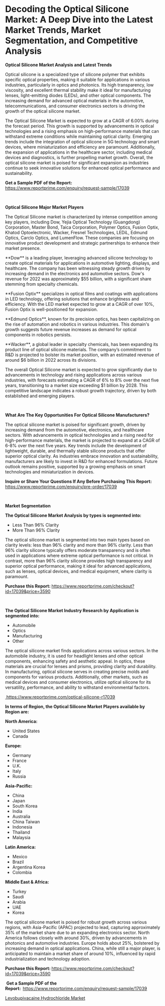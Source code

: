 <p><h1>Decoding the Optical Silicone Market: A Deep Dive into the Latest Market Trends, Market Segmentation, and Competitive Analysis</h1></p><p><strong>Optical Silicone Market Analysis and Latest Trends</strong></p>
<p><p>Optical silicone is a specialized type of silicone polymer that exhibits specific optical properties, making it suitable for applications in various industries, particularly in optics and photonics. Its high transparency, low viscosity, and excellent thermal stability make it ideal for manufacturing lenses, light-emitting diodes (LEDs), and other optical components. The increasing demand for advanced optical materials in the automotive, telecommunications, and consumer electronics sectors is driving the growth of the optical silicone market.</p><p>The Optical Silicone Market is expected to grow at a CAGR of 6.00% during the forecast period. This growth is supported by advancements in optical technologies and a rising emphasis on high-performance materials that can withstand extreme conditions while maintaining optical clarity. Emerging trends include the integration of optical silicone in 5G technology and smart devices, where miniaturization and efficiency are paramount. Additionally, the expansion of applications in the healthcare sector, including medical devices and diagnostics, is further propelling market growth. Overall, the optical silicone market is poised for significant expansion as industries continue to seek innovative solutions for enhanced optical performance and sustainability.</p></p>
<p><strong>Get a Sample PDF of the Report:&nbsp;</strong> <a href="https://www.reportprime.com/enquiry/request-sample/17039?utm_campaign=2642&utm_medium=2&utm_source=Github&utm_content=ia&utm_term=18032025&utm_id=optical-silicone">https://www.reportprime.com/enquiry/request-sample/17039</a></p>
<p>&nbsp;</p>
<p><strong>Optical Silicone Major Market Players</strong></p>
<p><p>The Optical Silicone market is characterized by intense competition among key players, including Dow, Yejia Optical Technology (Guangdong) Corporation, Master Bond, Taica Corporation, Polymer Optics, Fusion Optix, Khatod Optoelectronic, Wacker, Fresnel Technologies, LEDiL, Edmund Optics, Carclo Optics, and LumenFlow. These companies are focusing on innovative product development and strategic partnerships to enhance their market presence.</p><p>**Dow** is a leading player, leveraging advanced silicone technology to create optical materials for applications in automotive lighting, displays, and healthcare. The company has been witnessing steady growth driven by increasing demand in the electronics and automotive sectors. Dow's revenue for 2022 was approximately $55 billion, with a significant share stemming from specialty chemicals.</p><p>**Fusion Optix** specializes in optical films and coatings with applications in LED technology, offering solutions that enhance brightness and efficiency. With the LED market expected to grow at a CAGR of over 10%, Fusion Optix is well-positioned for expansion.</p><p>**Edmund Optics**, known for its precision optics, has been capitalizing on the rise of automation and robotics in various industries. This domain's growth suggests future revenue increases as demand for optical components in robotics persists.</p><p>**Wacker**, a global leader in specialty chemicals, has been expanding its product line of optical silicone materials. The company’s commitment to R&D is projected to bolster its market position, with an estimated revenue of around $6 billion in 2022 across its divisions.</p><p>The overall Optical Silicone market is expected to grow significantly due to advancements in technology and rising applications across various industries, with forecasts estimating a CAGR of 6% to 8% over the next five years, transitioning to a market size exceeding $1 billion by 2028. This competitive landscape indicates a robust growth trajectory, driven by both established and emerging players.</p></p>
<p>&nbsp;</p>
<p><strong>What Are The Key Opportunities For Optical Silicone Manufacturers?</strong></p>
<p><p>The optical silicone market is poised for significant growth, driven by increasing demand from the automotive, electronics, and healthcare sectors. With advancements in optical technologies and a rising need for high-performance materials, the market is projected to expand at a CAGR of 6-8% over the next five years. Key trends include the development of lightweight, durable, and thermally stable silicone products that offer superior optical clarity. As industries embrace innovation and sustainability, manufacturers are likely to invest in R&D for enhanced formulations. Future outlook remains positive, supported by a growing emphasis on smart technologies and miniaturization in devices.</p></p>
<p><strong>Inquire or Share Your Questions If Any Before Purchasing This Report:</strong> <a href="https://www.reportprime.com/enquiry/pre-order/17039?utm_campaign=2642&utm_medium=2&utm_source=Github&utm_content=ia&utm_term=18032025&utm_id=optical-silicone">https://www.reportprime.com/enquiry/pre-order/17039</a></p>
<p>&nbsp;</p>
<p><strong>Market Segmentation</strong></p>
<p><strong>The Optical Silicone Market Analysis by types is segmented into:</strong></p>
<p><ul><li>Less Than 96% Clarity</li><li>More Than 96% Clarity</li></ul></p>
<p><p>The optical silicone market is segmented into two main types based on clarity levels: less than 96% clarity and more than 96% clarity. Less than 96% clarity silicone typically offers moderate transparency and is often used in applications where extreme optical performance is not critical. In contrast, more than 96% clarity silicone provides high transparency and superior optical performance, making it ideal for advanced applications, such as lenses, optical devices, and medical equipment, where clarity is paramount.</p></p>
<p><strong>Purchase this Report:&nbsp;</strong><a href="https://www.reportprime.com/checkout?id=17039&price=3590&utm_campaign=2642&utm_medium=2&utm_source=Github&utm_content=ia&utm_term=18032025&utm_id=optical-silicone">https://www.reportprime.com/checkout?id=17039&price=3590</a></p>
<p>&nbsp;</p>
<p><strong>The Optical Silicone Market Industry Research by Application is segmented into:</strong></p>
<p><ul><li>Automobile</li><li>Optics</li><li>Manufacturing</li><li>Other</li></ul></p>
<p><p>The optical silicone market finds applications across various sectors. In the automobile industry, it is used for headlight lenses and other optical components, enhancing safety and aesthetic appeal. In optics, these materials are crucial for lenses and prisms, providing clarity and durability. In manufacturing, optical silicone serves in creating precise molds and components for various products. Additionally, other markets, such as medical devices and consumer electronics, utilize optical silicone for its versatility, performance, and ability to withstand environmental factors.</p></p>
<p><a href="https://www.reportprime.com/optical-silicone-r17039?utm_campaign=2642&utm_medium=2&utm_source=Github&utm_content=ia&utm_term=18032025&utm_id=optical-silicone">&nbsp;https://www.reportprime.com/optical-silicone-r17039</a></p>
<p><strong>In terms of Region, the Optical Silicone Market Players available by Region are:</strong></p>
<p>
    <p> <strong> North America: </strong>
        <ul>
            <li>United States</li>
            <li>Canada</li>
        </ul>
        </p> 
    <p> <strong> Europe: </strong>
        <ul>
            <li>Germany</li>
            <li>France</li>
            <li>U.K.</li>
            <li>Italy</li>
            <li>Russia</li>
        </ul>
        </p> 
    <p> <strong> Asia-Pacific: </strong>
        <ul>
            <li>China</li>
            <li>Japan</li>
            <li>South Korea</li>
            <li>India</li>
            <li>Australia</li>
            <li>China Taiwan</li>
            <li>Indonesia</li>
            <li>Thailand</li>
            <li>Malaysia</li>
        </ul>
        </p> 
    <p> <strong> Latin America: </strong>
        <ul>
            <li>Mexico</li>
            <li>Brazil</li>
            <li>Argentina Korea</li>
            <li>Colombia</li>
        </ul>
        </p> 
    <p> <strong> Middle East & Africa: </strong>
        <ul>
            <li>Turkey</li>
            <li>Saudi</li>
            <li>Arabia</li>
            <li>UAE</li>
            <li>Korea</li>
        </ul>
    </p>
    </p>
<p><p>The optical silicone market is poised for robust growth across various regions, with Asia-Pacific (APAC) projected to lead, capturing approximately 35% of the market share due to an expanding electronics sector. North America follows closely with around 30%, driven by advancements in photonics and automotive industries. Europe holds about 25%, bolstered by increasing demand in optical applications. China, while still a major player, is anticipated to maintain a market share of around 10%, influenced by rapid industrialization and technology adoption.</p></p>
<p><strong>Purchase this Report: </strong><a href="https://www.reportprime.com/checkout?id=17039&price=3590&utm_campaign=2642&utm_medium=2&utm_source=Github&utm_content=ia&utm_term=18032025&utm_id=optical-silicone">https://www.reportprime.com/checkout?id=17039&price=3590</a></p>
<p>&nbsp;<strong>Get a Sample PDF of the Report:&nbsp;&nbsp;</strong><a href="https://www.reportprime.com/enquiry/request-sample/17039?utm_campaign=2642&utm_medium=2&utm_source=Github&utm_content=ia&utm_term=18032025&utm_id=optical-silicone">https://www.reportprime.com/enquiry/request-sample/17039</a></p>
<p><strong></strong></p>
<p><p><a href="https://github.com/ParvinKhatun77/Market-Research-Report-List-1/blob/main/levobupivacaine-hydrochloride-market.md?utm_campaign=2642&utm_medium=2&utm_source=Github&utm_content=ia&utm_term=18032025&utm_id=optical-silicone">Levobupivacaine Hydrochloride Market</a></p></p>